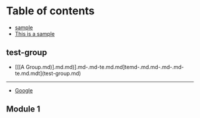 # Table of contents

* [sample](README.md)
* [This is a sample](this-is-a-sample--.md--te.md)

## test-group

* [\[\[A Group.md\)\]\.md.md\)\].md-.md-te.md.md]temd-.md.md-.md-.md-te.md.mdt](test-group.md)

---

* [Google](https://www.google.com)

## Module 1

<!--stackedit_data:
eyJoaXN0b3J5IjpbMTA0MDE3OTMzMV19
-->